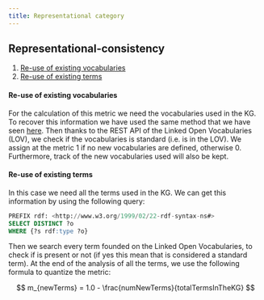 ```yaml
---
title: Representational category
---
```


## Representational-consistency
1. [Re-use of existing vocabularies](#re-use-of-existing-vocabularies)
2. [Re-use of existing terms](#re-use-of-existing-terms)

#### **Re-use of existing vocabularies**
For the calculation of this metric we need the vocabularies used in the KG. To recover this information we have used the same method that we have seen [here](./verifiability#vocabularies). Then thanks to the REST API of the Linked Open Vocabularies (LOV), we check if the vocabularies is standard (i.e. is in the LOV). We assign at the metric 1 if no new vocabularies are defined, otherwise 0.
Furthermore, track of the new vocabularies used will also be kept.

#### **Re-use of existing terms**
In this case we need all the terms used in the KG. We can get this information by using the following query:

```sql
PREFIX rdf: <http://www.w3.org/1999/02/22-rdf-syntax-ns#>
SELECT DISTINCT ?o
WHERE {?s rdf:type ?o}
```

Then we search every term founded on the Linked Open Vocabularies, to check if is present or not (if yes this mean that is considered a standard term). At the end of the analysis of all the terms, we use the following formula to quantize the metric:

$$
m_{newTerms} = 1.0 - \frac{numNewTerms}{totalTermsInTheKG}
$$